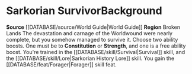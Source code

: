 ﻿---
id: '73'
name: Sarkorian Survivor
source: '[[DATABASE/source/World Guide|World Guide]]'
subcategory: regional

---
# Sarkorian Survivor<span class="item-type">Background</span>

**Source** [[DATABASE/source/World Guide|World Guide]] 
**Region** Broken Lands
The devastation and carnage of the Worldwound were nearly complete, but you somehow managed to survive it.
Choose two ability boosts. One must be to **Constitution** or **Strength**, and one is a free ability boost.
You're trained in the [[DATABASE/skill/Survival|Survival]] skill, and the [[DATABASE/skill/Lore|Sarkorian History Lore]] skill. You gain the [[DATABASE/feat/Forager|Forager]] skill feat.